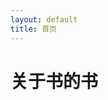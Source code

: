 ```yaml
---
layout: default
title: 首页
---
```


<div class="index header">
  <div class="container">
    <h1 class="book-title">
      关于书的书
    </h1>
  </div>
</div>

